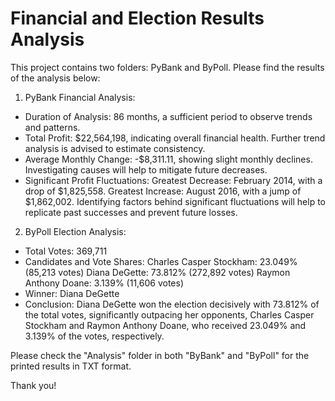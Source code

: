 # Financial and Election Results Analysis

This project contains two folders: PyBank and ByPoll. Please find the results of the analysis below:

1. PyBank Financial Analysis:

* Duration of Analysis: 86 months, a sufficient period to observe trends and patterns.
* Total Profit: $22,564,198, indicating overall financial health. Further trend analysis is advised to estimate consistency.
* Average Monthly Change: -$8,311.11, showing slight monthly declines. Investigating causes will help to mitigate future decreases.
* Significant Profit Fluctuations:
    Greatest Decrease: February 2014, with a drop of $1,825,558.
    Greatest Increase: August 2016, with a jump of $1,862,002.
    Identifying factors behind significant fluctuations will help to replicate past successes and prevent future losses.


2. ByPoll Election Analysis:

* Total Votes: 369,711
* Candidates and Vote Shares:
    Charles Casper Stockham: 23.049% (85,213 votes)
    Diana DeGette: 73.812% (272,892 votes)
    Raymon Anthony Doane: 3.139% (11,606 votes)
* Winner: Diana DeGette
* Conclusion: Diana DeGette won the election decisively with 73.812% of the total votes, significantly outpacing her opponents, Charles Casper Stockham and Raymon Anthony Doane, who received 23.049% and 3.139% of the votes, respectively.

Please check the "Analysis" folder in both "ByBank" and "ByPoll" for the printed results in TXT format.

Thank you!
